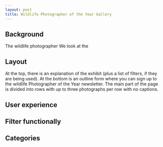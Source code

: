 ```yaml
---
layout: post
title: Wildlife Photographer of the Year Gallery
---
```


## Background
The wildlife photographer
We look at the 

## Layout
At the top, there is an explanation of the exhibit (plus a list of filters, if they are being used). At the bottom is an outline form where you can sign up to the 
wildlife Photographer of the Year newsletter. The main part of the page is divided into rows with up to three photographs per row with no captions.

## User experience

## Filter functionally

## Categories
